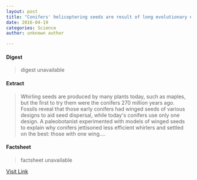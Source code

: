 ```yaml
---
layout: post
title: "Conifers' helicoptering seeds are result of long evolutionary experiment"
date: 2016-04-19
categories: Science
author: unknown author

---
```



#### Digest
>digest unavailable

#### Extract
>Whirling seeds are produced by many plants today, such as maples, but the first to try them were the conifers 270 million years ago. Fossils reveal that those early conifers had winged seeds of various designs to aid seed dispersal, while today's conifers use only one design. A paleobotanist experimented with models of winged seeds to explain why conifers jettisoned less efficient whirlers and settled on the best: those with one wing....

#### Factsheet
>factsheet unavailable

[Visit Link](http://feeds.sciencedaily.com/~r/sciencedaily/~3/mZy2_ViulAc/150317142515.htm)


